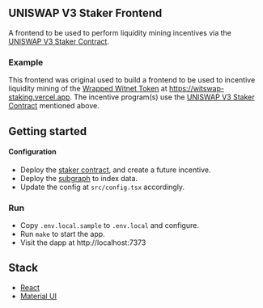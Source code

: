 ## UNISWAP V3 Staker Frontend

A frontend to be used to perform liquidity mining incentives via the [UNISWAP V3 Staker Contract](https://github.com/Uniswap/uniswap-v3-staker).

### Example

This frontend was original used to build a frontend to be used to incentive liquidity mining of the [Wrapped Witnet Token](https://witnet.io) at https://witswap-staking.vercel.app. The incentive program(s) use the [UNISWAP V3 Staker Contract](https://github.com/Uniswap/uniswap-v3-staker) mentioned above.

## Getting started

#### Configuration

- Deploy the [staker contract](https://github.com/Uniswap/uniswap-v3-staker), and create a future incentive.
- Deploy the [subgraph](https://github.com/vbstreetz/uniswap-v3-staker-subgraph) to index data.
- Update the config at `src/config.tsx` accordingly.

### Run

- Copy `.env.local.sample` to `.env.local` and configure.
- Run `make` to start the app.
- Visit the dapp at http://localhost:7373

## Stack

- [React](https://reactjs.org/)
- [Material UI](https://material-ui.com/)
